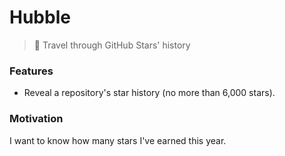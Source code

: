# Hubble
> :telescope: Travel through GitHub Stars' history

### Features
- Reveal a repository's star history (no more than 6,000 stars).

### Motivation

I want to know how many stars I've earned this year.
